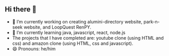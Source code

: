 ## Hi there 👋
  - 🔭 I’m currently working on creating alumini-directory website, park-n-seek website, and LoopQuest RenPY.
  - 🌱 I’m currently learning java, javascript, react, node.js
  - The projects that I have completed are: youtube clone (using HTML and css) and amazon clone (using HTML, css and javascript).
  - 😄 Pronouns: he/him


<!--
**ExMen401/ExMen401** is a ✨ _special_ ✨ repository because its `README.md` (this file) appears on your GitHub profile.

Here are some ideas to get you started:

- 🔭 I’m currently working on c
- 🌱 I’m currently learning ...
- 👯 I’m looking to collaborate on ...
- 🤔 I’m looking for help with ...
- 💬 Ask me about ...
- 📫 How to reach me: ...
- 😄 Pronouns: ...
- ⚡ Fun fact: ...
-->
